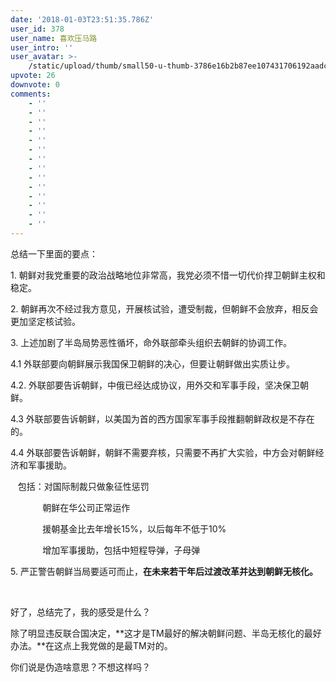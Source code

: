 ```yaml
---
date: '2018-01-03T23:51:35.786Z'
user_id: 378
user_name: 喜欢压马路
user_intro: ''
user_avatar: >-
    /static/upload/thumb/small50-u-thumb-3786e16b2b87ee107431706192aadca6207312f8277.png
upvote: 26
downvote: 0
comments:
    - ''
    - ''
    - ''
    - ''
    - ''
    - ''
    - ''
    - ''
    - ''
    - ''
    - ''
    - ''
    - ''
    - ''
---
```


总结一下里面的要点：

1\. 朝鲜对我党重要的政治战略地位非常高，我党必须不惜一切代价捍卫朝鲜主权和稳定。

2\. 朝鲜再次不经过我方意见，开展核试验，遭受制裁，但朝鲜不会放弃，相反会更加坚定核试验。

3\. 上述加剧了半岛局势恶性循坏，命外联部牵头组织去朝鲜的协调工作。

4.1 外联部要向朝鲜展示我国保卫朝鲜的决心，但要让朝鲜做出实质让步。

4.2. 外联部要告诉朝鲜，中俄已经达成协议，用外交和军事手段，坚决保卫朝鲜。

4.3 外联部要告诉朝鲜，以美国为首的西方国家军事手段推翻朝鲜政权是不存在的。

4.4 外联部要告诉朝鲜，朝鲜不需要弃核，只需要不再扩大实验，中方会对朝鲜经济和军事援助。

<span>   包括：对国际制裁只做象征性惩罚</span>

<span>             朝鲜在华公司正常运作</span>

<span>             援朝基金比去年增长15%，以后每年不低于10%</span>

<span>             增加军事援助，包括中短程导弹，子母弹</span>

5\. 严正警告朝鲜当局要适可而止，**在未来若干年后过渡改革并达到朝鲜无核化。**

<br>

好了，总结完了，我的感受是什么？

除了明显违反联合国决定，**这才是TM最好的解决朝鲜问题、半岛无核化的最好办法。**在这点上我党做的是最TM对的。

你们说是伪造啥意思？不想这样吗？
